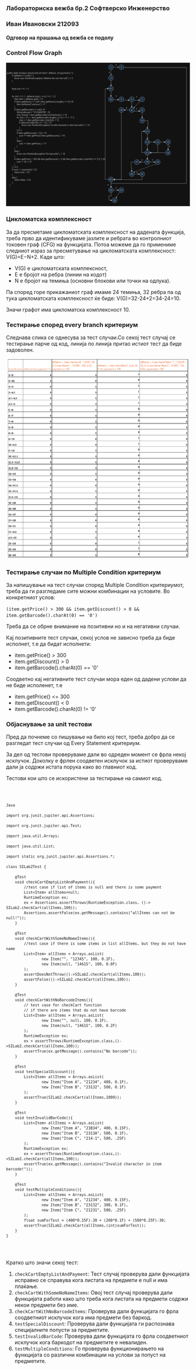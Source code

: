 <h3>Лабораториска вежба бр.2 Софтверско Инженерство</h3>
<h3> Иван Ивановски 212093</h3>
<h4>Одговор на прашања од вежба се подолу</h4>
<h3>Control Flow Graph</h3>
<img src="./SI_2024_lab2_resenie_CFG.PNG" alt="Slika na control flow graph na funckijata checkCart"/>
<h3>Цикломатска комплексност</h3>
<p>За да пресметаме цикломатската комплексност на дадената функција, треба прво да идентификуваме јазлите и ребрата во контролниот токовен граф (CFG) на функцијата.
Потоа можеме да го примениме следниот израз за пресметување на цикломатската комплексност:
V(G)=E−N+2. Каде што:</p>
<ul>
<li>V(G) е цикломатската комплексност,</li>
<li>E е бројот на ребра (линии на кодот)</li>
<li>N е бројот на темиња (основни блокови или точки на одлука).</li> 
</ul>
<p>Па според горе прикажаниот граф имаме 24 темиња, 32 ребра па од тука цикломатската комплексност ќе биде: V(G)=32-24+2=34-24=10.</p> 
<p>Значи графот има цикломатска комплексност 10.</p>
<h3>Тестирање според every branch критериум</h3>
<p>Следнава слика се однесува за тест случаи.Со секој тест случај се тестирање парче од код, линија по линија притао истиот тест да биде задоволен.</p>
<img src="SI_2024_lab2_every_branch_testiranje.PNG" alt="Mesto od slika so test slucai po every branch kriterium"/>
<h3>Тестирање случаи по Multiple Condition критериум</h3>
<p>За напишување на тест случаи според Multiple Condition критериумот, треба да ги разгледаме сите можни комбинации на условите. Во конкретниот услов:</p>
<code>(item.getPrice() > 300 && item.getDiscount() > 0 && item.getBarcode().charAt(0) == '0')</code>
<p>Треба да се обрне внимание на позитивни но и на негативни случаи.</p>
<p>Кај позитивните тест случаи, секој услов не зависно треба да биде исполнет, т.е да бидат исполнети:</p>
<ul>
    <li>item.getPrice() > 300</li>
    <li>item.getDiscount() > 0</li>
    <li>item.getBarcode().charAt(0) == '0'</li>
</ul>
<p>Соодветно кај негативните тест случаи мора еден од дадени услови да не биде исполенет, т.е  </p>
<ul>
    <li>item.getPrice() <= 300</li>
    <li>item.getDiscount() < 0</li>
    <li>item.getBarcode().charAt(0) != '0'</li>
</ul>
<h3>Објаснување за unit тестови</h3>
<p>Пред да почнеме со пишување на било кој тест, треба добро да се разгледат тест случаи од Every Statement критериум. </p>
<p>За дел од тестови проверуваме дали во одреден момент се фрла некој исклучок. Доколку е фрлен соодветен исклучок за истиот 
проверуваме дали ја содржи истата порука како во главниот код.</p>
<p>Тестови кои што се искористени за тестирање на самиот код.</p>
<pre>
<code>
    
    Java
    
    import org.junit.jupiter.api.Assertions;
    
    import org.junit.jupiter.api.Test;
    
    import java.util.Arrays;
    
    import java.util.List;
    
    import static org.junit.jupiter.api.Assertions.*;
    
    class SILab2Test {
    
        @Test
        void checkCartEmptyListAndPayment(){
            //test case if list of items is null and there is some payment
            List<Item> allItems=null;
            RuntimeException ex;
            ex = Assertions.assertThrows(RuntimeException.class, ()-> SILab2.checkCart(allItems,100));
            Assertions.assertFalse(ex.getMessage().contains("allItems can not be null!"));
        }
        
        @Test
        void checkCartWithSomeNoNameItems(){
            //test case if there is some items in list allItems, but they do not have name
            List<Item> allItems = Arrays.asList(
                    new Item("", "12345", 100, 0.1F),
                    new Item(null, "14615", 100, 0.0F)
            );
            assertDoesNotThrow(()->SILab2.checkCart(allItems,100));
            assertFalse(()->SILab2.checkCart(allItems,100));
        }
        
        @Test
        void checkCartWithNoBarcodeItems(){
            // test case for checkCart function
            // if there are items that do not have barcode
            List<Item> allItems = Arrays.asList(
                    new Item("", null, 100, 0.1F),
                    new Item(null, "14615", 100, 0.2F)
            );
            RuntimeException ex;
            ex = assertThrows(RuntimeException.class,()->SILab2.checkCart(allItems,100));
            assertTrue(ex.getMessage().contains("No barcode"));
        }
        
        @Test
        void testSpecialDiscount(){
            List<Item> allItems = Arrays.asList(
                    new Item("Item A", "21234", 400, 0.1F),
                    new Item("Item B", "23132", 500, 0.1F)
            );
            assertTrue(SILab2.checkCart(allItems,1000));
        }
        
        @Test
        void testInvalidBarCode(){
            List<Item> allItems = Arrays.asList(
                    new Item("Item A", "21B34", 400, 0.15F),
                    new Item("Item B", "2313A", 500, 0.1F),
                    new Item("Item C", "214-1", 500, .25F)
            );
            RuntimeException ex;
            ex = assertThrows(RuntimeException.class,()->SILab2.checkCart(allItems,100));
            assertTrue(ex.getMessage().contains("Invalid character in item barcode!"));
        }
        
        @Test
        void testMultipleConditions(){
            List<Item> allItems = Arrays.asList(
                    new Item("Item A", "21234", 400, 0.15F),
                    new Item("Item B", "23132", 300, 0.1F),
                    new Item("Item C", "21231", 500, .25F)
            );
            float sumForTest = (400*0.15F)-30 + (200*0.1F) + (500*0.25F)-30;
            assertTrue(SILab2.checkCart(allItems,(int)sumForTest));
        }
    }
</code>
</pre>
<p>Кратко што значи секој тест: </p>
<ol>
    <li><code>checkCartEmptyListAndPayment</code>: Тест случај проверува дали функцијата исправно се справува кога листата на предмети е null и има плаќање.</li>
    <li><code>checkCartWithSomeNoNameItems</code>: Овој тест случај проверува дали функцијата работи како што треба кога листата на предмети содржи некои предмети без име.</li>
    <li><code>checkCartWithNoBarcodeItems</code>: Проверува дали функцијата го фрла соодветниот исклучок кога има предмети без баркод.</li>
    <li><code>testSpecialDiscount</code>: Проверува дали функцијата ги распознава специјалните попусти за предметите.</li>
    <li><code>testInvalidBarCode</code>: Проверува дали функцијата го фрла соодветниот исклучок кога баркодот на предметите е невалиден.</li>
    <li><code>testMultipleConditions</code>: Го проверува функционирањето на функцијата со различни комбинации на услови за попуст на предметите.</li>
</ol>
